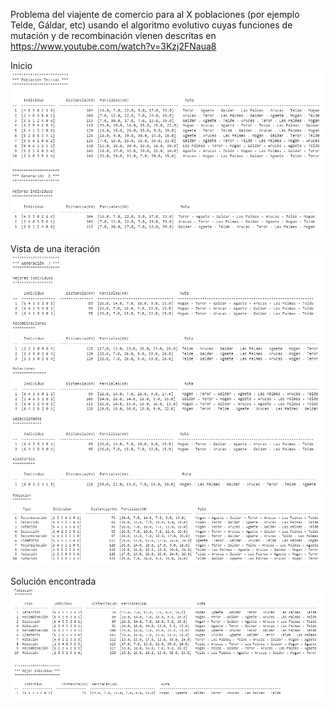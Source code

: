 Problema del viajente de comercio para al X poblaciones (por ejemplo Telde, Gáldar, etc) usando el algoritmo evolutivo cuyas funciones de mutación y de recombinación vienen descritas en https://www.youtube.com/watch?v=3Kzj2FNaua8

Inicio
![Alt text](screenshots/1.png?raw=true "Algoritmo Genético - Inicio")
  
Vista de una iteración
![Alt text](screenshots/2.png?raw=true "Algoritmo Genético - Iteración parte 1")
![Alt text](screenshots/3.png?raw=true "Algoritmo Genético - Inicio parte 2")
  
Solución encontrada  
![Alt text](screenshots/4.png?raw=true "Algoritmo Genético - Final")

